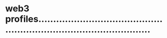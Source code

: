 # web3 profiles...........................................................................................

